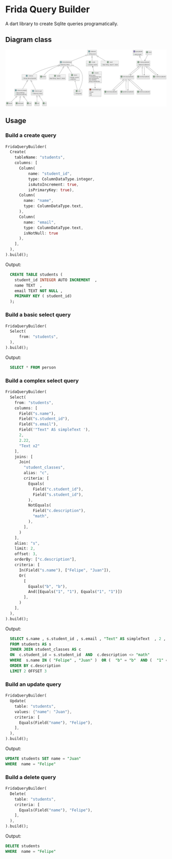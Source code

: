 # Frida Query Builder 

A dart library to create Sqlite queries programatically.

## Diagram class

<img src="out/uml/diagramClass/query_builder.png"/>

## Usage

### Build a create query

```dart
FridaQueryBuilder(
  Create(
    tableName: "students",
    columns: [
      Column(
          name: "student_id",
          type: ColumnDataType.integer,
          isAutoIncrement: true,
          isPrimaryKey: true),
      Column(
        name: "name",
        type: ColumnDataType.text,
      ),
      Column(
        name: "email",
        type: ColumnDataType.text,
        isNotNull: true
      ),
    ],
  ),
).build();
```
Output:
```sql
  CREATE TABLE students (
    student_id INTEGER AUTO INCREMENT  ,
    name TEXT  ,
    email TEXT NOT NULL ,
    PRIMARY KEY ( student_id)
  );
```

### Build a basic select query
```dart
FridaQueryBuilder(
  Select(
      from: "students",
  ),
).build();
```

Output:
```sql
  SELECT * FROM person
```

### Build a complex select query


```dart
FridaQueryBuilder(
  Select(
    from: "students",
    columns: [
      Field("s.name"),
      Field("s.student_id"),
      Field("s.email"),
      Field('"Text" AS simpleText '),
      2,
      2.22,
      "Text x2"
    ],
    joins: [
      Join(
        "student_classes",
        alias: "c",
        criteria: [
          Equals(
            Field("c.student_id"),
            Field("s.student_id"),
          ),
          NotEquals(
            Field("c.description"),
            "math",
          ),
        ],
      )
    ],
    alias: "s",
    limit: 2,
    offset: 3,
    orderBy: ["c.description"],
    criteria: [
      In(Field("s.name"), ["Felipe", "Juan"]),
      Or(
        [
          Equals("b", "b"),
          And([Equals("1", "1"), Equals("1", "1")])
        ],
      )
    ],
  ),
).build();

```

Output:
```sql
  SELECT s.name , s.student_id , s.email , "Text" AS simpleText  , 2 , 2.22 , "Text x2"
  FROM students AS s
  INNER JOIN student_classes AS c
  ON  c.student_id = s.student_id  AND  c.description <> "math" 
  WHERE  s.name IN ( "Felipe" , "Juan" )  OR (  "b" = "b"  AND (  "1" = "1"  AND  "1" = "1"  )  ) 
  ORDER BY c.description
  LIMIT 2 OFFSET 3
```

### Build an update query

```dart
FridaQueryBuilder(
  Update(
    table: "students",
    values: {"name": "Juan"},
    criteria: [
      Equals(Field("name"), "Felipe"),
    ],
  ),
).build();
```

Output:
```sql
UPDATE students SET name = "Juan" 
WHERE  name = "Felipe"
```

### Build a delete query

```dart
FridaQueryBuilder(
  Delete(
    table: "students",
    criteria: [
      Equals(Field("name"), "Felipe"),
    ],
  ),
).build();
```

Output:
```sql
DELETE students 
WHERE  name = "Felipe" 
```
